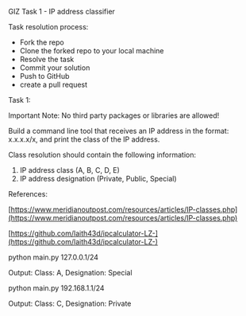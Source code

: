 GIZ Task 1 - IP address classifier

Task resolution process:

* Fork the repo
* Clone the forked repo to your local machine
* Resolve the task
* Commit your solution
* Push to GitHub
* create a pull request

Task 1:

Important Note: No third party packages or libraries are allowed!

Build a command line tool that receives an IP address in the format: x.x.x.x/x, and print the class of the IP address.

Class resolution should contain the following information:
1. IP address class (A, B, C, D, E)
2. IP address designation (Private, Public, Special)

References:

[https://www.meridianoutpost.com/resources/articles/IP-classes.php](https://www.meridianoutpost.com/resources/articles/IP-classes.php)

[https://github.com/laith43d/ipcalculator-LZ-](https://github.com/laith43d/ipcalculator-LZ-)


python main.py 127.0.0.1/24

Output: Class: A, Designation: Special


python main.py 192.168.1.1/24

Output: Class: C, Designation: Private